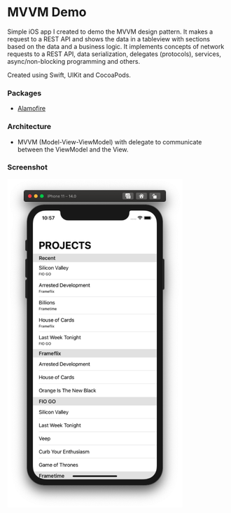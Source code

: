# MVVM Demo
Simple iOS app I created to demo the MVVM design pattern. It makes a request to a REST API and shows the data in a tableview with sections based on the data and a business logic.
It implements concepts of network requests to a REST API, data serialization, delegates (protocols), services, async/non-blocking programming and others.

Created using Swift, UIKit and CocoaPods.

### Packages
- [Alamofire](https://github.com/Alamofire/Alamofire)

### Architecture
- MVVM (Model-View-ViewModel) with delegate to communicate between the ViewModel and the View.

### Screenshot
<img width="400" src="https://github.com/cetorres/frame-io-test/blob/master/screenshot.png?raw=true" />
